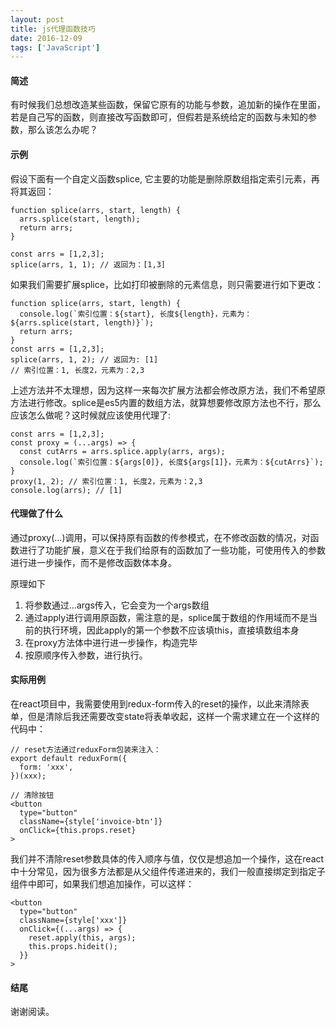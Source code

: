 ```yaml
---
layout: post
title: js代理函数技巧
date: 2016-12-09
tags: ['JavaScript']
---
```


#### 简述
有时候我们总想改造某些函数，保留它原有的功能与参数，追加新的操作在里面，若是自己写的函数，则直接改写函数即可，但假若是系统给定的函数与未知的参数，那么该怎么办呢？

#### 示例
假设下面有一个自定义函数splice, 它主要的功能是删除原数组指定索引元素，再将其返回：
```
function splice(arrs, start, length) {
  arrs.splice(start, length);
  return arrs;
}

const arrs = [1,2,3];
splice(arrs, 1, 1); // 返回为：[1,3]
```

如果我们需要扩展splice，比如打印被删除的元素信息，则只需要进行如下更改：

```
function splice(arrs, start, length) {
  console.log(`索引位置：${start}, 长度${length}，元素为：${arrs.splice(start, length)}`);
  return arrs;
}
const arrs = [1,2,3];
splice(arrs, 1, 2); // 返回为: [1]
// 索引位置：1, 长度2，元素为：2,3
```

上述方法并不太理想，因为这样一来每次扩展方法都会修改原方法，我们不希望原方法进行修改。splice是es5内置的数组方法，就算想要修改原方法也不行，那么应该怎么做呢？这时候就应该使用代理了:

```
const arrs = [1,2,3];
const proxy = (...args) => {
  const cutArrs = arrs.splice.apply(arrs, args);
  console.log(`索引位置：${args[0]}, 长度${args[1]}，元素为：${cutArrs}`);
}
proxy(1, 2); // 索引位置：1, 长度2，元素为：2,3
console.log(arrs); // [1]
```

#### 代理做了什么
通过proxy(...)调用，可以保持原有函数的传参模式，在不修改函数的情况，对函数进行了功能扩展，意义在于我们给原有的函数加了一些功能，可使用传入的参数进行进一步操作，而不是修改函数体本身。

原理如下
1. 将参数通过...args传入，它会变为一个args数组
2. 通过apply进行调用原函数，需注意的是，splice属于数组的作用域而不是当前的执行环境，因此apply的第一个参数不应该填this，直接填数组本身
3. 在proxy方法体中进行进一步操作，构造完毕
4. 按原顺序传入参数，进行执行。

#### 实际用例
在react项目中，我需要使用到redux-form传入的reset的操作，以此来清除表单，但是清除后我还需要改变state将表单收起，这样一个需求建立在一个这样的代码中：
```
// reset方法通过reduxForm包装来注入：
export default reduxForm({
  form: 'xxx',
})(xxx);

// 清除按钮
<button
  type="button"
  className={style['invoice-btn']}
  onClick={this.props.reset}
>
```

我们并不清除reset参数具体的传入顺序与值，仅仅是想追加一个操作，这在react中十分常见，因为很多方法都是从父组件传递进来的，我们一般直接绑定到指定子组件中即可，如果我们想追加操作，可以这样：
```
<button
  type="button"
  className={style['xxx']}
  onClick={(...args) => {
    reset.apply(this, args);
    this.props.hideit();
  }}
>

```

#### 结尾
谢谢阅读。
